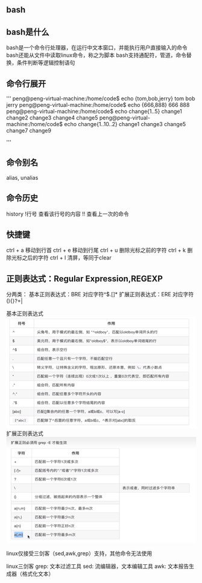 ## bash
## bash是什么
bash是一个命令行处理器，在运行中文本窗口，并能执行用户直接输入的命令
bash还能从文件中读取linux命令，称之为脚本
bash支持通配符，管道，命令替换，条件判断等逻辑控制语句

## 命令行展开
'''
peng@peng-virtual-machine:/home/code$ echo {tom,bob,jerry}
tom bob jerry
peng@peng-virtual-machine:/home/code$ echo {666,888}
666 888
peng@peng-virtual-machine:/home/code$ echo change{1..5}
change1 change2 change3 change4 change5
peng@peng-virtual-machine:/home/code$ echo change{1..10..2}
change1 change3 change5 change7 change9

'''

## 命令别名
alias, unalias

## 命令历史
history
!行号 查看该行号的内容
!! 查看上一次的命令

## 快捷键
ctrl + a 移动到行首
ctrl + e 移动到行尾
ctrl + u 删除光标之前的字符
ctrl + k 删除光标之后的字符
ctrl + l 清屏，等同于clear

## 正则表达式：Regular Expression,REGEXP
分两类：
    基本正则表达式：BRE
        对应字符^$.[]*
    扩展正则表达式：ERE
        对应字符(){}?+|

基本正则表达式  
![Alt text](image.png)
扩展正则表达式
![Alt text](image-1.png)

linux仅接受三剑客（sed,awk,grep）支持，其他命令无法使用

linux三剑客
    grep: 文本过滤工具
    sed: 流编辑器，文本编辑工具
    awk: 文本报告生成器（格式化文本）
